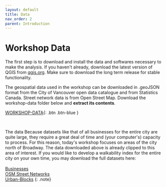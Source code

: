 ```yaml
---
layout: default
title: Data
nav_order: 2
parent: Introduction 
---
```


# Workshop Data 

The first step is to download and install the data and softwares necessary to make the analysis. If you haven't already, download the latest version of QGIS  from [qgis.org](https://qgis.org/en/site/forusers/download.html). Make sure to download the long term release for stable functionality. 

The geospatial data used in the workshop can be downloaded in .geoJSON format from the City of Vancouver open data catalogue and from Statistics Canada. Street network data is from Open Street Map. Download the workshop-data folder below and **extract its contents**.

[WORKSHOP-DATA](./content/workshop-data.zip){: .btn .btn-blue }
<br>

<!-- * [Download block outlines](https://opendata.vancouver.ca/explore/dataset/block-outlines/download/?format=geojson&timezone=America/Los_Angeles&lang=en)
* [Download business licenses](https://opendata.vancouver.ca/explore/dataset/business-licences/download/?format=geojson&timezone=America/Los_Angeles&lang=en)
* [Download 2021 census dissemination areas](./content/data/census-DAs.geojson)
* [Download street networks](./content/data/OSM-street-network.geojson) -->



<br>

The data Because datasets like that of all businesses for the entire city are quite large, they require a great deal of time and (your computer's) capacity to process. For this reason, today's workshop focuses on areas of the city north of Broadway. The data downloaded above is already clipped to this area of interest. If you would like to develop a walkability index for the entire city on your own time, you may download the full datasets here:<br><br>
[Businesses](https://opendata.vancouver.ca/explore/dataset/business-licences/download/?format=geojson&timezone=America/Los_Angeles&lang=en)<br>[OSM Street Networks](./content/data/OSM-street-network.geojson)<br>[Urban-Blocks](https://opendata.vancouver.ca/explore/dataset/block-outlines/download/?format=geojson&timezone=America/Los_Angeles&lang=en)
{: .note}


<br>


